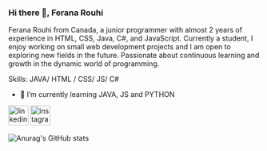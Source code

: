 ### Hi there 👋, Ferana Rouhi
Ferana Rouhi from Canada, a junior programmer with almost 2 years of experience in HTML, CSS, Java, C#, and JavaScript. Currently a student, I enjoy working on small web development projects and I am open to exploring new fields in the future. Passionate about continuous learning and growth in the dynamic world of programming.

Skills: JAVA/ HTML / CSS/ JS/ C#

- 🌱 I’m currently learning JAVA, JS and PYTHON


[<img src='https://cdn.jsdelivr.net/npm/simple-icons@3.0.1/icons/linkedin.svg' alt='linkedin' height='40'>](https://www.linkedin.com/in/https://www.linkedin.com/in/ferana-rouhi-maleki-120211288//)  [<img src='https://cdn.jsdelivr.net/npm/simple-icons@3.0.1/icons/instagram.svg' alt='instagram' height='40'>](https://www.instagram.com/https://www.instagram.com/feranarouhi?igsh=MXh5aDhtcGNpamY1NQ%3D%3D&utm_source=qr/)  

![Anurag's GitHub stats](https://github-readme-stats.vercel.app/api?username=feranarouhi&show_icons=true&theme=radical)

